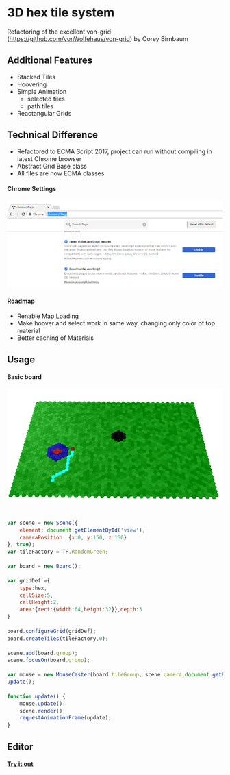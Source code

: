 # 3D hex tile system

Refactoring of the excellent von-grid (https://github.com/vonWolfehaus/von-grid) by Corey Birnbaum

## Additional Features 

- Stacked Tiles 
- Hoovering
- Simple Animation 
	- selected tiles
	- path tiles
- Reactangular Grids
  


## Technical Difference
- Refactored to ECMA Script 2017, project can run without compiling in latest Chrome browser 
- Abstract Grid Base class 
- All files are now ECMA classes

#### Chrome Settings

![screenshot](chrome.png)

#### Roadmap

- Renable Map Loading
- Make hoover and select work in same way, changing only color of top material
- Better caching of Materials


## Usage

#### Basic board

![screenshot](screenshot1.png)

```javascript

var scene = new Scene({
	element: document.getElementById('view'),
	cameraPosition: {x:0, y:150, z:150}
}, true);
var tileFactory = TF.RandomGreen;

var board = new Board();

var gridDef ={
	type:hex,
	cellSize:5,
	cellHeight:2,
	area:{rect:{width:64,height:32}},depth:3
}

board.configureGrid(gridDef);
board.createTiles(tileFactory,0);

scene.add(board.group);
scene.focusOn(board.group);

var mouse = new MouseCaster(board.tileGroup, scene.camera,document.getElementById("view"));
update();

function update() {
	mouse.update();
	scene.render();
	requestAnimationFrame(update);
}
```



## Editor

#### [Try it out](https://dlilljegren.github.io/von-grid/examples/)



